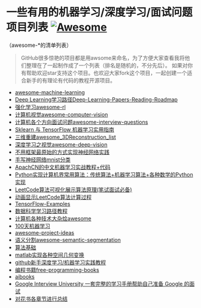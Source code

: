 # 一些有用的机器学习/深度学习/面试问题项目列表 [![Awesome](https://cdn.rawgit.com/sindresorhus/awesome/d7305f38d29fed78fa85652e3a63e154dd8e8829/media/badge.svg)](https://github.com/varyshare)

（awesome-*的清单列表）

> GitHub很多惊艳的项目都是用awsome来命名，为了方便大家查看我将他们整理在了一起制作成了一个列表（排名是随机的，不分先后）。
如果对你有帮助欢迎star支持这个项目。也欢迎大家fork这个项目，一起创建一个适合新手的有理论有代码的教程开源项目。
- [awesome-machine-learning](https://github.com/josephmisiti/awesome-machine-learning)
- [Deep Learning学习路径Deep-Learning-Papers-Reading-Roadmap](https://github.com/floodsung/Deep-Learning-Papers-Reading-Roadmap)
- [强化学习awesome-rl](https://github.com/aikorea/awesome-rl)
- [计算机视觉awesome-computer-vision](https://github.com/jbhuang0604/awesome-computer-vision)
- [计算机各个方向面试问题awesome-interview-questions](https://github.com/MaximAbramchuck/awesome-interview-questions)
- [Sklearn 与 TensorFlow 机器学习实用指南](https://github.com/varyshare/hands-on-ml-zh)
- [三维重建awesome_3DReconstruction_list](https://github.com/openMVG/awesome_3DReconstruction_list)
- [深度学习之视觉awesome-deep-vision](https://github.com/kjw0612/awesome-deep-vision)
- [不用框架最原始的方式实现神经网络实践](https://github.com/mattm/simple-neural-network)
- [手写神经网络mnist分类](https://github.com/makeyourownneuralnetwork/makeyourownneuralnetwork)
- [ApachCN的中文机器学习实战教程+代码](https://github.com/apachecn/AiLearning)
- [Python实现计算机界常用算法：传统算法+机器学习算法+各种数学的Python实现](https://github.com/TheAlgorithms/Python)
- [LeetCode算法可视化展示算法原理(笔试面试必备)](https://github.com/azl397985856/leetcode)
- [动画显示LeetCode算法计算过程](https://github.com/MisterBooo/LeetCodeAnimation)
- [TensorFlow-Examples](https://github.com/aymericdamien/TensorFlow-Examples)
- [数据科学学习路径教程](https://github.com/virgili0/Virgilio)
- [计算机各种技术大杂烩awesome](https://github.com/sindresorhus/awesome)
- [100天机器学习](https://github.com/Avik-Jain/100-Days-Of-ML-Code)
- [awesome-project-ideas](https://github.com/NirantK/awesome-project-ideas)
- [语义分割awesome-semantic-segmentation](https://github.com/mrgloom/awesome-semantic-segmentation)
- [算法基础](https://github.com/liuxinyu95/AlgoXY)
- [matlab实现各种空间几何变换](https://github.com/petercorke/spatial-math)
- [github新手深度学习/机器学习实践教程](https://github.com/varyshare/newbie_neural_network_practice)
- [编程书籍free-programming-books](https://github.com/EbookFoundation/free-programming-books)
- [aibooks](https://github.com/aibooks/aibooks.github.io)
- [Google Interview University 一套完整的学习手册帮助自己准备 Google 的面试](https://github.com/jwasham/coding-interview-university)
- [对花书各章节进行总结](https://github.com/dalmia/Deep-Learning-Book-Chapter-Summaries)
